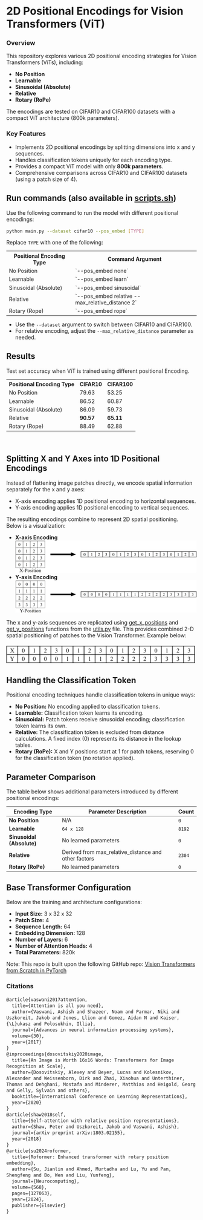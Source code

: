 # 2D Positional Encodings for Vision Transformers (ViT)
### Overview
This repository explores various 2D positional encoding strategies for Vision Transformers (ViTs), including:
- **No Position**
- **Learnable**
- **Sinusoidal (Absolute)**
- **Relative**
- **Rotary (RoPe)**

The encodings are tested on CIFAR10 and CIFAR100 datasets with a compact ViT architecture (800k parameters).  

### Key Features
- Implements 2D positional encodings by splitting dimensions into x and y sequences.
- Handles classification tokens uniquely for each encoding type.
- Provides a compact ViT model with only **800k parameters**.
- Comprehensive comparisons across CIFAR10 and CIFAR100 datasets (using a patch size of 4).

## Run commands (also available in <a href="scripts.sh">scripts.sh</a>) <br>
Use the following command to run the model with different positional encodings:
```bash
python main.py --dataset cifar10 --pos_embed [TYPE]
```

Replace ```TYPE``` with one of the following:
<table>
  <tr>
    <th>Positional Encoding Type</th>
    <th>Command Argument</th>
  </tr>
  <tr>
    <td>No Position</td>
    <td>`--pos_embed none`</td>
  </tr>
  <tr>
    <td>Learnable</td>
    <td>`--pos_embed learn`</td>
  </tr>
  <tr>
    <td>Sinusoidal (Absolute)</td>
    <td>`--pos_embed sinusoidal`</td>
  </tr>
  <tr>
    <td>Relative</td>
    <td>`--pos_embed relative --max_relative_distance 2`</td>
  </tr>
  <tr>
    <td>Rotary (Rope) </td>
    <td>`--pos_embed rope`</td>
  </tr>
</table>

- Use the ```--dataset``` argument to switch between CIFAR10 and CIFAR100.
- For relative encoding, adjust the ```--max_relative_distance``` parameter as needed.

## Results
Test set accuracy when ViT is trained using different positional Encoding. 
<table>
  <tr>
    <th>Positional Encoding Type</th>
    <th>CIFAR10</th>
    <th>CIFAR100</th>
  </tr>
  <tr>
    <td>No Position</td>
    <td>79.63</td>
    <td>53.25</td>
  </tr>
  <tr>
    <td>Learnable</td>
    <td>86.52</td>
    <td>60.87</td>
  </tr>
  <tr>
    <td>Sinusoidal (Absolute)</td>
    <td>86.09</td>
    <td>59.73</td>
  </tr>
  <tr>
    <td>Relative</td>
    <td><strong>90.57</strong></td>
    <td><strong>65.11</strong></td>
  </tr>
  <tr>
    <td>Rotary (Rope) </td>
    <td>88.49</td>
    <td>62.88</td>
  </tr>
</table>
<br>

## Splitting X and Y Axes into 1D Positional Encodings
Instead of flattening image patches directly, we encode spatial information separately for the x and y axes:
- X-axis encoding applies 1D positional encoding to horizontal sequences.
- Y-axis encoding applies 1D positional encoding to vertical sequences.

The resulting encodings combine to represent 2D spatial positioning.  
Below is a visualization:  
- **X-axis Encoding**  
  ![X-axis](figures/xaxis.jpg)  
- **Y-axis Encoding**  
  ![Y-axis](figures/yaxis.jpg)
  
The x and y-axis sequences are replicated using [get_x_positions](https://github.com/s-chh/2D-Positional-Encoding-Vision-Transformer/blob/ea815c4481508d2439e2cdb4a49f770100515e4b/utils.py#L11) and [get_y_positions](https://github.com/s-chh/2D-Positional-Encoding-Vision-Transformer/blob/ea815c4481508d2439e2cdb4a49f770100515e4b/utils.py#L23) functions from the <a href="utils.py">utils.py</a> file.
This provides combined 2-D spatial positioning of patches to the Vision Transformer. Example below:
<br>
<br>
<img src="figures/xy_combined.jpg" width="500" ></img>
<br>

## Handling the Classification Token
Positional encoding techniques handle classification tokens in unique ways:
- **No Position:** No encoding applied to classification tokens.
- **Learnable:** Classification token learns its encoding.
- **Sinusoidal:** Patch tokens receive sinusoidal encoding; classification token learns its own.
- **Relative:** The classification token is excluded from distance calculations. A fixed index (0) represents its distance in the lookup tables.
- **Rotary (RoPe):** X and Y positions start at 1 for patch tokens, reserving 0 for the classification token (no rotation applied).

## Parameter Comparison
The table below shows additional parameters introduced by different positional encodings:

| Encoding Type            | Parameter Description                             | Count   |
|--------------------------|--------------------------------------------------|---------|
| **No Position**          | N/A                                              | `0`     |
| **Learnable**            | `64 x 128`                                       | `8192`  |
| **Sinusoidal (Absolute)**| No learned parameters                            | `0`     |
| **Relative**             | Derived from max_relative_distance and other factors| `2304` |
| **Rotary (RoPe)**        | No learned parameters                            | `0`     |

## Base Transformer Configuration
Below are the training and architecture configurations:
- **Input Size:** 3 x 32 x 32
- **Patch Size:** 4  
- **Sequence Length:** 64  
- **Embedding Dimension:** 128  
- **Number of Layers:** 6  
- **Number of Attention Heads:** 4  
- **Total Parameters:** 820k  

Note: This repo is built upon the following GitHub repo: <a href="https://github.com/s-chh/PyTorch-Scratch-Vision-Transformer-ViT">Vision Transformers from Scratch in PyTorch</a>

### Citations
```
@article{vaswani2017attention,
  title={Attention is all you need},
  author={Vaswani, Ashish and Shazeer, Noam and Parmar, Niki and Uszkoreit, Jakob and Jones, Llion and Gomez, Aidan N and Kaiser, {\L}ukasz and Polosukhin, Illia},
  journal={Advances in neural information processing systems},
  volume={30},
  year={2017}
}
@inproceedings{dosovitskiy2020image,
  title={An Image is Worth 16x16 Words: Transformers for Image Recognition at Scale},
  author={Dosovitskiy, Alexey and Beyer, Lucas and Kolesnikov, Alexander and Weissenborn, Dirk and Zhai, Xiaohua and Unterthiner, Thomas and Dehghani, Mostafa and Minderer, Matthias and Heigold, Georg and Gelly, Sylvain and others},
  booktitle={International Conference on Learning Representations},
  year={2020}
}
@article{shaw2018self,
  title={Self-attention with relative position representations},
  author={Shaw, Peter and Uszkoreit, Jakob and Vaswani, Ashish},
  journal={arXiv preprint arXiv:1803.02155},
  year={2018}
}
@article{su2024roformer,
  title={Roformer: Enhanced transformer with rotary position embedding},
  author={Su, Jianlin and Ahmed, Murtadha and Lu, Yu and Pan, Shengfeng and Bo, Wen and Liu, Yunfeng},
  journal={Neurocomputing},
  volume={568},
  pages={127063},
  year={2024},
  publisher={Elsevier}
}
```
